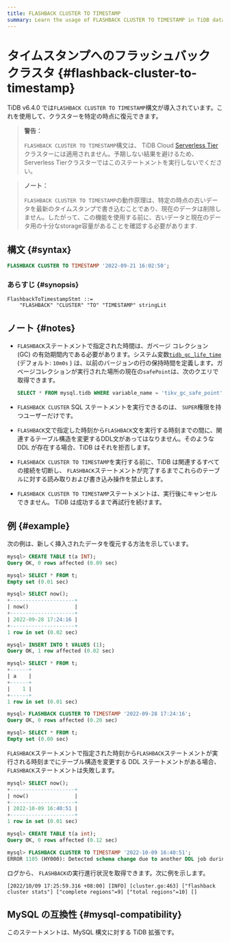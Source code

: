 ```yaml
---
title: FLASHBACK CLUSTER TO TIMESTAMP
summary: Learn the usage of FLASHBACK CLUSTER TO TIMESTAMP in TiDB databases.
---
```


# タイムスタンプへのフラッシュバック クラスタ {#flashback-cluster-to-timestamp}

TiDB v6.4.0 では`FLASHBACK CLUSTER TO TIMESTAMP`構文が導入されています。これを使用して、クラスターを特定の時点に復元できます。

<CustomContent platform="tidb-cloud">

> **警告：**
>
> `FLASHBACK CLUSTER TO TIMESTAMP`構文は、 TiDB Cloud [Serverless Tier](/tidb-cloud/select-cluster-tier.md#serverless-tier-beta)クラスターには適用されません。予期しない結果を避けるため、Serverless Tierクラスターではこのステートメントを実行しないでください。

</CustomContent>

> **ノート：**
>
> `FLASHBACK CLUSTER TO TIMESTAMP`の動作原理は、特定の時点の古いデータを最新のタイムスタンプで書き込むことであり、現在のデータは削除しません。したがって、この機能を使用する前に、古いデータと現在のデータ用の十分なstorage容量があることを確認する必要があります.

## 構文 {#syntax}

```sql
FLASHBACK CLUSTER TO TIMESTAMP '2022-09-21 16:02:50';
```

### あらすじ {#synopsis}

```ebnf+diagram
FlashbackToTimestampStmt ::=
    "FLASHBACK" "CLUSTER" "TO" "TIMESTAMP" stringLit
```

## ノート {#notes}

-   `FLASHBACK`ステートメントで指定された時間は、ガベージ コレクション (GC) の有効期間内である必要があります。システム変数[`tidb_gc_life_time`](/system-variables.md#tidb_gc_life_time-new-in-v50) (デフォルト: `10m0s` ) は、以前のバージョンの行の保持時間を定義します。ガベージコレクションが実行された場所の現在の`safePoint`は、次のクエリで取得できます。

    ```sql
    SELECT * FROM mysql.tidb WHERE variable_name = 'tikv_gc_safe_point';
    ```

-   `FLASHBACK CLUSTER` SQL ステートメントを実行できるのは、 `SUPER`権限を持つユーザーだけです。

-   `FLASHBACK`文で指定した時刻から`FLASHBACK`文を実行する時刻までの間に、関連するテーブル構造を変更するDDL文があってはなりません。そのような DDL が存在する場合、TiDB はそれを拒否します。

-   `FLASHBACK CLUSTER TO TIMESTAMP`を実行する前に、TiDB は関連するすべての接続を切断し、 `FLASHBACK`ステートメントが完了するまでこれらのテーブルに対する読み取りおよび書き込み操作を禁止します。

-   `FLASHBACK CLUSTER TO TIMESTAMP`ステートメントは、実行後にキャンセルできません。 TiDB は成功するまで再試行を続けます。

## 例 {#example}

次の例は、新しく挿入されたデータを復元する方法を示しています。

```sql
mysql> CREATE TABLE t(a INT);
Query OK, 0 rows affected (0.09 sec)

mysql> SELECT * FROM t;
Empty set (0.01 sec)

mysql> SELECT now();
+---------------------+
| now()               |
+---------------------+
| 2022-09-28 17:24:16 |
+---------------------+
1 row in set (0.02 sec)

mysql> INSERT INTO t VALUES (1);
Query OK, 1 row affected (0.02 sec)

mysql> SELECT * FROM t;
+------+
| a    |
+------+
|    1 |
+------+
1 row in set (0.01 sec)

mysql> FLASHBACK CLUSTER TO TIMESTAMP '2022-09-28 17:24:16';
Query OK, 0 rows affected (0.20 sec)

mysql> SELECT * FROM t;
Empty set (0.00 sec)
```

`FLASHBACK`ステートメントで指定された時刻から`FLASHBACK`ステートメントが実行される時刻までにテーブル構造を変更する DDL ステートメントがある場合、 `FLASHBACK`ステートメントは失敗します。

```sql
mysql> SELECT now();
+---------------------+
| now()               |
+---------------------+
| 2022-10-09 16:40:51 |
+---------------------+
1 row in set (0.01 sec)

mysql> CREATE TABLE t(a int);
Query OK, 0 rows affected (0.12 sec)

mysql> FLASHBACK CLUSTER TO TIMESTAMP '2022-10-09 16:40:51';
ERROR 1105 (HY000): Detected schema change due to another DDL job during [2022-10-09 16:40:51 +0800 CST, now), can't do flashback
```

ログから、 `FLASHBACK`の実行進行状況を取得できます。次に例を示します。

```
[2022/10/09 17:25:59.316 +08:00] [INFO] [cluster.go:463] ["flashback cluster stats"] ["complete regions"=9] ["total regions"=10] []
```

## MySQL の互換性 {#mysql-compatibility}

このステートメントは、MySQL 構文に対する TiDB 拡張です。

